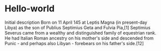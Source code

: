 # Hello-world
Initial description
Born on 11 April 145 at Leptis Magna (in present-day Libya) as the son of Publius Septimius Geta and Fulvia Pia,[1] Septimius Severus came from a wealthy and distinguished family of equestrian rank. He had Italian Roman ancestry on his mother's side and descended from Punic - and perhaps also Libyan - forebears on his father's side.[12]
